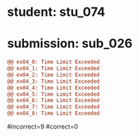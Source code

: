 # student: stu_074
# submission: sub_026

```diff
@@ ex04_0: Time Limit Exceeded
@@ ex04_1: Time Limit Exceeded
@@ ex04_2: Time Limit Exceeded
@@ ex04_3: Time Limit Exceeded
@@ ex04_4: Time Limit Exceeded
@@ ex04_5: Time Limit Exceeded
@@ ex04_6: Time Limit Exceeded
@@ ex04_7: Time Limit Exceeded
@@ ex04_8: Time Limit Exceeded
```
#incorrect=9
#correct=0
